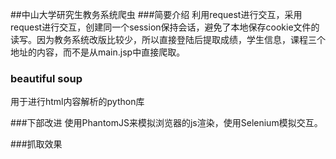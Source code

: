 ##中山大学研究生教务系统爬虫
###简要介绍
利用request进行交互，采用request进行交互，创建同一个session保持会话，避免了本地保存cookie文件的读写。因为教务系统改版比较少，所以直接登陆后提取成绩，学生信息，课程三个地址的内容，而不是从main.jsp中直接爬取。
### beautiful soup
用于进行html内容解析的python库

###下部改进
使用PhantomJS来模拟浏览器的js渲染，使用Selenium模拟交互。

###抓取效果

